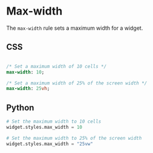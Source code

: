 # Max-width

The `max-width` rule sets a maximum width for a widget.

## CSS

```sass

/* Set a maximum width of 10 cells */
max-width: 10;

/* Set a maximum width of 25% of the screen width */
max-width: 25vh;
```

## Python

```python
# Set the maximum width to 10 cells
widget.styles.max_width = 10

# Set the maximum width to 25% of the screen width
widget.styles.max_width = "25vw"

```
